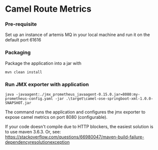 # Camel Route Metrics


### Pre-requisite

Set up an instance of artemis MQ in your local machine and run it on the default port 61616

### Packaging

Package the application into a jar with

    mvn clean install

### Run JMX exporter with application

    java -javaagent:./jmx_prometheus_javaagent-0.15.0.jar=8080:my-prometheus-config.yaml -jar .\target\camel-ose-springboot-xml-1.0.0-SNAPSHOT.jar 

The command runs the application and configures the jmx exporter to expose camel metrics on port 8080 (configurable). 

If your code doesn't compile due to HTTP blockers, the easiest solution is to use maven 3.6.3.
Or, see: https://stackoverflow.com/questions/66980047/maven-build-failure-dependencyresolutionexception 